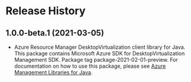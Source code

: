 # Release History

## 1.0.0-beta.1 (2021-03-05)

- Azure Resource Manager DesktopVirtualization client library for Java. This package contains Microsoft Azure SDK for DesktopVirtualization Management SDK.  Package tag package-2021-02-01-preview. For documentation on how to use this package, please see [Azure Management Libraries for Java](https://aka.ms/azsdk/java/mgmt).
